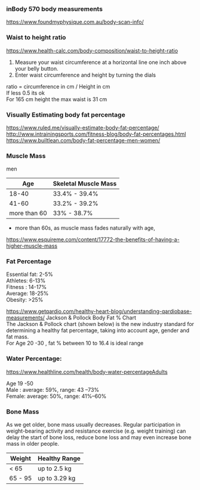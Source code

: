 ### inBody 570 body measurements  
https://www.foundmyphysique.com.au/body-scan-info/

### Waist to height ratio
https://www.health-calc.com/body-composition/waist-to-height-ratio  
1. Measure your waist circumference at a horizontal line one inch above your belly button.  
2. Enter waist circumference and height by turning the dials  

ratio = circumference in cm / Height in cm  
If less 0.5 its ok  
For 165 cm height the max waist is 31 cm   

### Visually Estimating body fat percentage
https://www.ruled.me/visually-estimate-body-fat-percentage/  
http://www.intrainingsports.com/fitness-blog/body-fat-percentages.html  
https://www.builtlean.com/body-fat-percentage-men-women/  

### Muscle Mass
men  

Age | Skeletal Muscle Mass |
--- | --- |
18-40|33.4% - 39.4%|
41-60|33.2% - 39.2%|
more than 60 |33% - 38.7%|

- more than 60s, as muscle mass fades naturally with age,   

https://www.esquireme.com/content/17772-the-benefits-of-having-a-higher-muscle-mass  


### Fat Percentage
Essential fat: 2-5%  
Athletes: 6-13%  
Fitness	:	14-17%  
Average: 	18-25%  
Obesity: 	>25%  

https://www.getqardio.com/healthy-heart-blog/understanding-qardiobase-measurements/
Jackson & Pollock Body Fat % Chart  
The Jackson & Pollock chart (shown below) is the new industry standard for determining a healthy fat percentage, taking into account age, gender and fat mass.  
For Age 20 -30 , fat % between 10 to 16.4 is ideal range


### Water Percentage:
https://www.healthline.com/health/body-water-percentageAdults	 

Age 19 -50  
Male : average: 59%, range: 43 –73%  
Female: average: 50%, range: 41%–60%  
### Bone Mass
As we get older, bone mass usually decreases. Regular participation in weight-bearing activity and resistance exercise (e.g. weight training) can delay the start of bone loss, reduce bone loss and may even increase bone mass in older people.  

Weight | Healthy Range|
---|---|
< 65 | up to 2.5 kg|
65 - 95| up to 3.29 kg|
